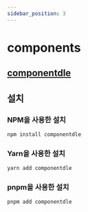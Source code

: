 ```yaml
---
sidebar_position: 3
---
```


# components

## [componentdle](https://www.npmjs.com/package/componentdle)

## 설치

### NPM을 사용한 설치

```bash
npm install componentdle
```

### Yarn을 사용한 설치

```bash
yarn add componentdle
```

### pnpm을 사용한 설치

```bash
pnpm add componentdle
```
